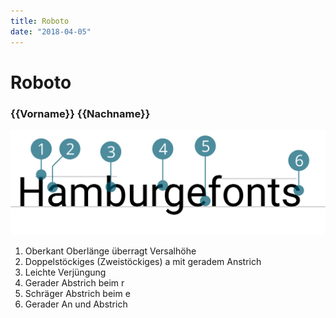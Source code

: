 ```yaml
---
title: Roboto
date: "2018-04-05"
---
```


# Roboto
### {{Vorname}} {{Nachname}}

![Roboto](./Roboto.svg)

1. Oberkant Oberlänge überragt Versalhöhe
2. Doppelstöckiges (Zweistöckiges) a mit geradem Anstrich
3. Leichte Verjüngung
4. Gerader Abstrich beim r
5. Schräger Abstrich beim e
6. Gerader An und Abstrich
